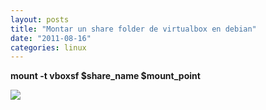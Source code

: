 ```yaml
---
layout: posts
title: "Montar un share folder de virtualbox en debian"
date: "2011-08-16"
categories: linux
---
```


**mount -t vboxsf $share\_name $mount\_point**

![](https://blogger.googleusercontent.com/tracker/3262098284547378612-2252616468369268940?l=tablondesastre.blogspot.com)
